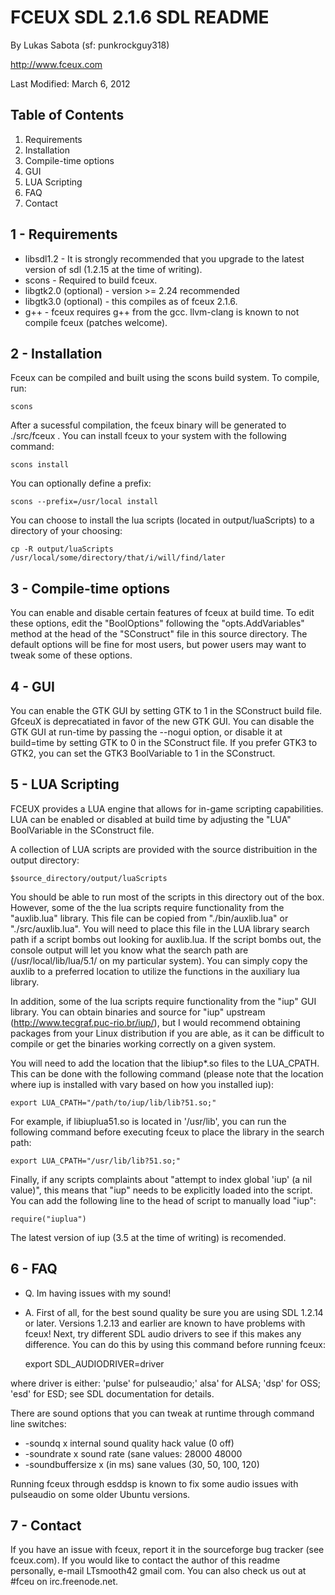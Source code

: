 FCEUX SDL 2.1.6 SDL README
==========================
By Lukas Sabota (sf: punkrockguy318)

http://www.fceux.com

Last Modified: March 6, 2012

Table of Contents
-----------------

1.  Requirements
2.  Installation
3.  Compile-time options
4.  GUI
5.  LUA Scripting
5.  FAQ
6.  Contact

1 - Requirements
----------------
* libsdl1.2 - It is strongly recommended that you upgrade to the latest
	version of sdl (1.2.15 at the time of writing).
* scons - Required to build fceux.
* libgtk2.0 (optional) - version >= 2.24 recommended
* libgtk3.0 (optional) - this compiles as of fceux 2.1.6.
* g++ - fceux requires g++ from the gcc.  llvm-clang is known to not compile fceux (patches welcome).

2 - Installation
----------------
Fceux can be compiled and built using the scons build system.  To compile, run:

	scons
	
After a sucessful compilation, the fceux binary will be generated to 
./src/fceux .  You can install fceux to your system with the following command:

	scons install

You can optionally define a prefix:

	scons --prefix=/usr/local install

You can choose to install the lua scripts (located in output/luaScripts) to a directory of your choosing:

	cp -R output/luaScripts /usr/local/some/directory/that/i/will/find/later

3 - Compile-time options
------------------------
You can enable and disable certain features of fceux at build time. 
To edit these options, edit the "BoolOptions" following the "opts.AddVariables" method
at the head of the "SConstruct" file in this source directory.  The
default options will be fine for most users, but power users may want to
tweak some of these options.

4 - GUI
-------
You can enable the GTK GUI by setting GTK to 1 in the SConstruct build file. 
GfceuX is deprecatiated in favor of the new GTK GUI.  You can disable the GTK GUI at
run-time by passing the --nogui option, or disable it at build=time by setting
GTK to 0 in the SConstruct file.  If you prefer GTK3 to GTK2, you can set the
GTK3 BoolVariable to 1 in the SConstruct.

5 - LUA Scripting
-----------------
FCEUX provides a LUA engine that allows for in-game scripting capabilities.  LUA can be enabled or disabled at build time by adjusting the "LUA" BoolVariable in the SConstruct file.

A collection of LUA scripts are provided with the source distribuition in the output directory:

	$source_directory/output/luaScripts

You should be able to run most of the scripts in this directory out of the box.  However, some of the the lua scripts require functionality from the "auxlib.lua" library.  This file can be copied from "./bin/auxlib.lua" or "./src/auxlib.lua".  You will need to place this file in the LUA library search path if a script bombs out looking for auxlib.lua. If the script bombs out, the console output will let you know what the search path are (/usr/local/lib/lua/5.1/ on my particular system).  You can simply copy the auxlib to a preferred location to utilize the functions in the auxiliary lua library. 

In addition, some of the lua scripts require functionality from the "iup" GUI library.  You can obtain binaries and source for "iup" upstream (http://www.tecgraf.puc-rio.br/iup/), but I would recommend obtaining packages from your Linux distribution if you are able, as it can be difficult to compile or get the binaries working correctly on a given system.

You will need to add the location that the libiup*.so files to the LUA_CPATH.  This can be done with the following command (please note that the location where iup is installed with vary based on how you installed iup):

	export LUA_CPATH="/path/to/iup/lib/lib?51.so;"

For example, if libiuplua51.so is located in '/usr/lib', you can run the following command before executing fceux to place the library in the search path:

	export LUA_CPATH="/usr/lib/lib?51.so;"

Finally, if any scripts complaints about "attempt to index global 'iup' (a nil value)", this means that "iup" needs to be explicitly loaded into the script.  You can add the following line to the head of script to manually load "iup":

	require("iuplua")

The latest version of iup (3.5 at the time of writing) is recomended.

6 - FAQ
-------

* Q.  Im having issues with my sound!
* A.  First of all, for the best sound quality be sure you are using SDL 1.2.14 or later.  Versions 1.2.13 and earlier are known to have problems with fceux!  Next, try different SDL audio drivers to see if this makes any difference.  You can do this by using this command before running fceux:

	export SDL_AUDIODRIVER=driver

where driver is either: 'pulse' for pulseaudio;' alsa' for ALSA; 'dsp' for OSS; 'esd' for ESD; see SDL documentation for details.

There are sound options that you can tweak at runtime through command line switches:

* -soundq x 		internal sound quality hack value (0 off)
* -soundrate x    	sound rate (sane values: 28000 48000
* -soundbuffersize x 	(in ms)  sane values (30, 50, 100, 120)

Running fceux through esddsp is known to fix some audio issues with pulseaudio on some older Ubuntu versions.
	
7 - Contact
-----------
If you have an issue with fceux, report it in the sourceforge bug tracker (see fceux.com).  If you would like to contact the author of this readme personally, e-mail LTsmooth42 <at> gmail <dot> com.  You can also check us out at #fceu on irc.freenode.net.
